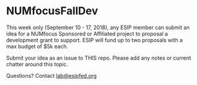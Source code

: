 # NUMfocusFallDev

This week only (September 10 - 17, 2018), any ESIP member can submit an idea for a NUMfocus Sponsored or Affiliated project to proposal a development grant to support. ESIP will fund up to two proposals with a max budget of $5k each. 

Submit your idea as an issue to THIS repo. Please add any notes or current chatter around this topic. 

Questions? Contact lab@esipfed.org
